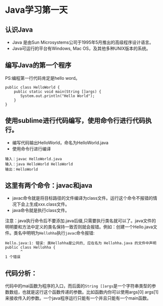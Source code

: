 # Java学习第一天
## 认识Java
*  Java 是由Sun Microsystems公司于1995年5月推出的高级程序设计语言。
*  Java可运行的平台有Windows, Mac OS，及其他多种UNIX版本的系统。
## 编写Java的第一个程序

PS:编程第一行代码肯定是hello word。

```
public class HelloWorld {
    public static void main(String []args) {
       System.out.println("Hello World");
    }
}

```
## 使用sublime进行代码编写，使用命令行进行代码执行。
* 编写代码输出HelloWorld，命名为HelloWorld.java
* 使用命令行进行编译 

```
输入：javac HelloWorld.java
输入：java HelloWorld HelloWorld
输出：HelloWorld
```
## 这里有两个命令：javac和java
* javac命令就是将目标路径的文件编译为class文件。运行这个命令不报错的情况下会上生成xxx.class文件。
* java命令就是执行class文件。

注意：java执行命令后不要添加.java后缀,只需要执行类名就可以了。java文件的明明要和方法中定义的类名保持一致否则就会报错。例如：创建一个Hello.java文件。类名中明明为`Hellohha`执行`javac`命令报错:
```
Hello.java:1: 错误: 类Hellohha是公共的, 应在名为 Hellohha.java 的文件中声明
public class Hellohha {
       ^
1 个错误
```

## 代码分析：
代码中的mai函数为程序的入口，而后面的`String []args`是一个字符串类型的参数数组，也就是这行这个函数传递的参数。比如函数内你可以使用args[0] args[1]来接收传入的参数。一个java程序运行只能有一个并且只能有一个main函数。



